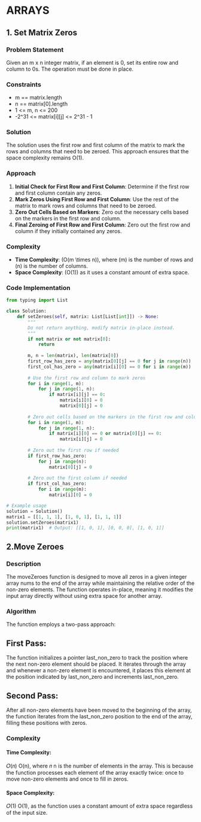 # ARRAYS

## 1. Set Matrix Zeros

### Problem Statement
Given an m x n integer matrix, if an element is 0, set its entire row and column to 0s. The operation must be done in place.

### Constraints
- m == matrix.length
- n == matrix[0].length
- 1 <= m, n <= 200
- -2^31 <= matrix[i][j] <= 2^31 - 1

### Solution

The solution uses the first row and first column of the matrix to mark the rows and columns that need to be zeroed. This approach ensures that the space complexity remains O(1).

### Approach
1. **Initial Check for First Row and First Column**: Determine if the first row and first column contain any zeros.
2. **Mark Zeros Using First Row and First Column**: Use the rest of the matrix to mark rows and columns that need to be zeroed.
3. **Zero Out Cells Based on Markers**: Zero out the necessary cells based on the markers in the first row and column.
4. **Final Zeroing of First Row and First Column**: Zero out the first row and column if they initially contained any zeros.

### Complexity
- **Time Complexity**: \(O(m \times n)\), where \(m\) is the number of rows and \(n\) is the number of columns.
- **Space Complexity**: \(O(1)\) as it uses a constant amount of extra space.

### Code Implementation

```python
from typing import List

class Solution:
    def setZeroes(self, matrix: List[List[int]]) -> None:
        """
        Do not return anything, modify matrix in-place instead.
        """
        if not matrix or not matrix[0]:
            return
        
        m, n = len(matrix), len(matrix[0])
        first_row_has_zero = any(matrix[0][j] == 0 for j in range(n))
        first_col_has_zero = any(matrix[i][0] == 0 for i in range(m))
        
        # Use the first row and column to mark zeros
        for i in range(1, m):
            for j in range(1, n):
                if matrix[i][j] == 0:
                    matrix[i][0] = 0
                    matrix[0][j] = 0
        
        # Zero out cells based on the markers in the first row and column
        for i in range(1, m):
            for j in range(1, n):
                if matrix[i][0] == 0 or matrix[0][j] == 0:
                    matrix[i][j] = 0
        
        # Zero out the first row if needed
        if first_row_has_zero:
            for j in range(n):
                matrix[0][j] = 0
        
        # Zero out the first column if needed
        if first_col_has_zero:
            for i in range(m):
                matrix[i][0] = 0

# Example usage
solution = Solution()
matrix1 = [[1, 1, 1], [1, 0, 1], [1, 1, 1]]
solution.setZeroes(matrix1)
print(matrix1)  # Output: [[1, 0, 1], [0, 0, 0], [1, 0, 1]]
```
## 2.Move Zeroes
### Description
The moveZeroes function is designed to move all zeros in a given integer array nums to the end of the array while maintaining the relative order of the non-zero elements. The function operates in-place, meaning it modifies the input array directly without using extra space for another array.

### Algorithm
The function employs a two-pass approach:

## First Pass:

The function initializes a pointer last_non_zero to track the position where the next non-zero element should be placed.
It iterates through the array and whenever a non-zero element is encountered, it places this element at the position indicated by last_non_zero and increments last_non_zero.
## Second Pass:

After all non-zero elements have been moved to the beginning of the array, the function iterates from the last_non_zero position to the end of the array, filling these positions with zeros.
### Complexity
#### Time Complexity: 
𝑂(𝑛)
O(n), where 𝑛
n is the number of elements in the array. This is because the function processes each element of the array exactly twice: once to move non-zero elements and once to fill in zeros.
#### Space Complexity: 
𝑂(1)
O(1), as the function uses a constant amount of extra space regardless of the input size.
